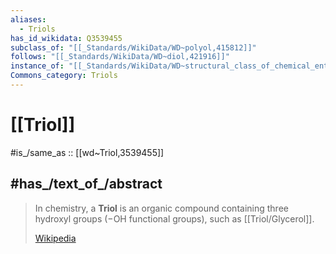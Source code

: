 ```yaml
---
aliases:
  - Triols
has_id_wikidata: Q3539455
subclass_of: "[[_Standards/WikiData/WD~polyol,415812]]"
follows: "[[_Standards/WikiData/WD~diol,421916]]"
instance_of: "[[_Standards/WikiData/WD~structural_class_of_chemical_entities,47154513]]"
Commons_category: Triols
---
```


# [[Triol]] 

#is_/same_as :: [[wd~Triol,3539455]] 


## #has_/text_of_/abstract 

> In chemistry, a **Triol** is an organic compound containing three hydroxyl groups (−OH functional groups), 
> such as [[Triol/Glycerol]].
>
> [Wikipedia](https://en.wikipedia.org/wiki/Triol) 

